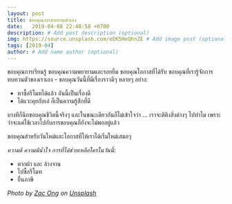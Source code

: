 ```yaml
---
layout: post
title: ขอบคุณการทบทวนตัวเอง
date:   2019-04-08 22:48:58 +0700
description: # Add post description (optional)
img: https://source.unsplash.com/eEK5HeQhnZE # Add image post (optional)
tags: [2019-04]
author: # Add name author (optional)
---
```

ขอบคุณการเรียนรู้ ขอบคุณความพยายามและรอยยิ้ม ขอบคุณโอกาสที่ได้รับ ขอบคุณที่เรารู้จักการทบทวนตัวของเราเอง - ขอบคุณวันนี้ที่มีเรื่องราวดีๆ หลายๆ อย่าง:
- หาซื้อรีโมทได้แล้ว อันนี้เป็นเรื่องดี
- ได้แวะคุยกับเอ๋ ก็เป็นความรู้สึกที่ดี

บางทีก็นึกขอบคุณชีวิตนี้จริงๆ และในขณะเดียวกันก็ไม่เข้าใจว่า ... เราจะติติงสิ่งต่างๆ ไปทำไม เพราะว่าจะแค่ใช้เวลาไปกับการขอบคุณก็ยังจะไม่พออยู่แล้ว

ขอบคุณสำหรับวันใหม่และโอกาสที่ให้เราได้เริ่มใหม่เสมอๆ <i class="fa fa-child" style="color:plum"></i>

*ความดี ความมีน้ำใจ การที่ได้ช่วยเหลือใครในวันนี้*:
- ตากผ้า และ ล้างจาน
- ไปซื้อรีโมท
- ยื่นภาษี

*Photo by [Zac Ong](https://unsplash.com/@zacong) on [Unsplash](https://unsplash.com)*
